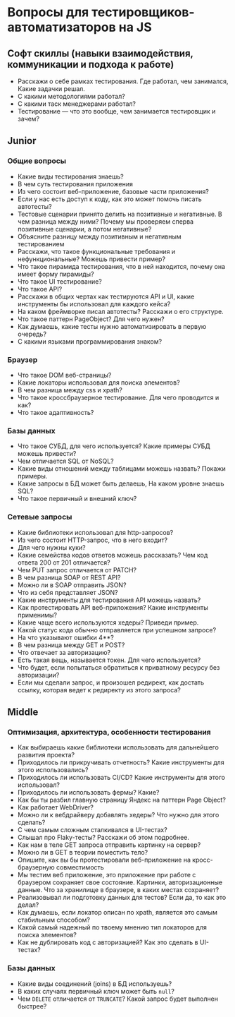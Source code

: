 # Вопросы для тестировщиков-автоматизаторов на JS

## Софт скиллы (навыки взаимодействия, коммуникации и подхода к работе)

* Расскажи о себе рамках тестирования. Где работал, чем занимался, Какие задачки решал.
* С какими методологиями работал?
* С какими таск менеджерами работал?
* Тестирование — что это вообще, чем занимается тестировщик и зачем?

## Junior

### Общие вопросы

* Какие виды тестирования знаешь?
* В чем суть тестирования приложения
* Из чего состоит веб-приложение, базовые части приложения?
* Если у нас есть доступ к коду, как это может помочь писать автотесты?
* Тестовые сценарии принято делить на позитивные и негативные. В чем разница между ними? Почему мы проверяем сперва позитивные сценарии, а потом негативные?
* Объясните разницу между позитивным и негативным тестированием
* Расскажи, что такое функциональные требования и нефункциональные? Можешь привести пример?
* Что такое пирамида тестирования, что в ней находится, почему она имеет форму пирамиды?
* Что такое UI тестирование?
* Что такое API?
* Расскажи в общих чертах как тестируются API и UI, какие инструменты бы использовал для каждого кейса?
* На каком фреймворке писал автотесты? Расскажи о его структуре.
* Что такое паттерн PageObject? Для чего нужен?
* Как думаешь, какие тесты нужно автоматизировать в первую очередь?
* С какими языками программирования знаком?

### Браузер

* Что такое DOM веб-страницы?
* Какие локаторы использовал для поиска элементов?
* В чем разница между css и xpath?
* Что такое кроссбраузерное тестирование. Для чего проводится и как?
* Что такое адаптивность?

### Базы данных

* Что такое СУБД, для чего используется? Какие примеры СУБД можешь привести?
* Чем отличается SQL от NoSQL?
* Какие виды отношений между таблицами можешь назвать? Покажи примеры.
* Какие запросы в БД может быть делаешь, На каком уровне знаешь SQL?
* Что такое первичный и внешний ключ?

### Сетевые запросы

* Какие библиотеки использовал для http-запросов?
* Из чего состоит HTTP-запрос, что в него входит?
* Для чего нужны куки?
* Какие семейства кодов ответов можешь рассказать? Чем код ответа 200 от 201 отличается?
* Чем PUT запрос отличается от PATCH?
* В чем разница SOAP от REST API?
* Можно ли в SOAP отправить JSON?
* Что из себя представляет JSON?
* Какие инструменты для тестирования API можешь назвать?
* Как протестировать API веб-приложения? Какие инструменты применимы?
* Какие чаще всего используются хедеры? Приведи пример.
* Какой статус кода обычно отправляется при успешном запросе?
* На что указывают ошибки 4**?
* В чем разница между GET и POST?
* Что отвечает за авторизацию?
* Есть такая вещь, называется токен. Для чего используется?
* Что будет, если попытаться обратиться к приватному ресурсу без авторизации?
* Если мы сделали запрос, и произошел редирект, как достать ссылку, которая ведет к редиректу из этого запроса?

## Middle

### Оптимизация, архитектура, особенности тестирования

* Как выбираешь какие библиотеки использовать для дальнейшего развития проекта?
* Приходилось ли прикручивать отчетность? Какие инструменты для этого использовались?
* Приходилось ли использовать CI/CD? Какие инструменты для этого использовал?
* Приходилось ли использовать фермы? Какие?
* Как бы ты разбил главную страницу Яндекс на паттерн Page Object?
* Как работает WebDriver?
* Можно ли к вебдрайверу добавлять хедеры? Что нужно для этого сделать?
* С чем самым сложным сталкивался в UI-тестах?
* Слышал про Flaky-тесты? Расскажи об этом подробнее.
* Как нам в теле GET запроса отправить картинку на сервер?
* Можно ли в GET в теории поместить тело?
* Опишите, как вы бы протестировали веб-приложение на кросс-браузерную совместимость
* Мы тестим веб приложение, это приложение при работе с браузером сохраняет свое состояние. Картинки, авторизационные данные. Что за хранилище в браузере, в каких местах сохраняет?
* Реализовывал ли подготовку данных для тестов? Если да, то как это делал?
* Как думаешь, если локатор описан по xpath, является это самым стабильным способом?
* Какой самый надежный по твоему мнению тип локаторов для поиска элементов?
* Как не дублировать код с авторизацией? Как это сделать в UI-тестах?

### Базы данных

* Какие виды соединений (joins) в БД используешь?
* В каких случаях первичный ключ может быть `null`?
* Чем `DELETE` отличается от `TRUNCATE`? Какой запрос будет выполнен быстрее?
